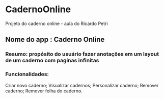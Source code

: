 # CadernoOnline
Projeto do caderno online - aula do Ricardo Petri

## Nome do app : Caderno Online
### Resumo: propósito do usuário fazer anotações em um layout de um caderno com paginas infinitas

### Funcionalidades:
Criar novo caderno;
Visualizar cadernos;
Personalizar caderno;
Remover caderno;
Remover folha do caderno.
 
